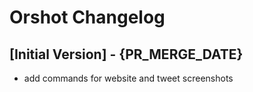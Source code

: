 # Orshot Changelog

## [Initial Version] - {PR_MERGE_DATE}

- add commands for website and tweet screenshots
